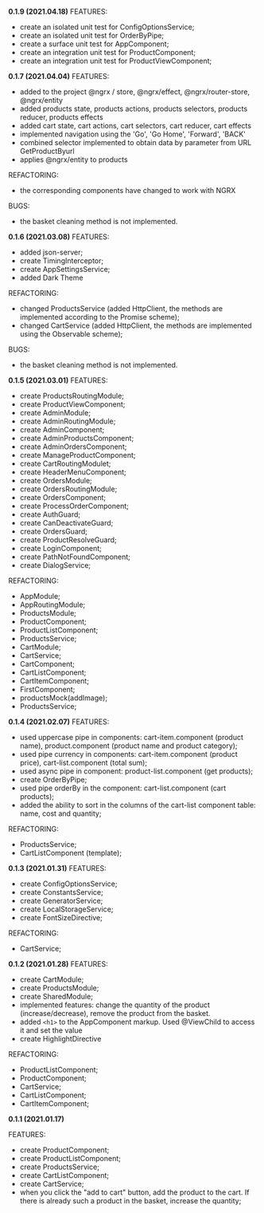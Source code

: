 **0.1.9 (2021.04.18)**
FEATURES:

- create an isolated unit test for ConfigOptionsService;
- create an isolated unit test for OrderByPipe;
- create a surface unit test for AppComponent;
- create an integration unit test for ProductComponent;
- create an integration unit test for ProductViewComponent;

**0.1.7 (2021.04.04)**
FEATURES:

- added to the project @ngrx / store, @ngrx/effect, @ngrx/router-store, @ngrx/entity
- added products state, products actions, products selectors, products reducer, products effects
- added cart state, cart actions, cart selectors, cart reducer, cart effects
- implemented navigation using the 'Go', 'Go Home', 'Forward', 'BACK'
- combined selector implemented to obtain data by parameter from URL GetProductByurl
- applies @ngrx/entity to products

REFACTORING:

- the corresponding components have changed to work with NGRX

BUGS:
- the basket cleaning method is not implemented.

**0.1.6 (2021.03.08)**
FEATURES:

- added json-server;
- create TimingInterceptor;
- create AppSettingsService;
- added Dark Theme

REFACTORING:

- changed ProductsService (added HttpClient, the methods are implemented according to the Promise scheme);
- changed CartService (added HttpClient, the methods are implemented using the Observable scheme);

BUGS:
- the basket cleaning method is not implemented.

**0.1.5 (2021.03.01)**
FEATURES:
- create ProductsRoutingModule;
- create ProductViewComponent;
- create AdminModule;
- create AdminRoutingModule;
- create AdminComponent;
- create AdminProductsComponent;
- create AdminOrdersComponent;
- create ManageProductComponent;
- create CartRoutingModulet;
- create HeaderMenuComponent;
- create OrdersModule;
- create OrdersRoutingModule;
- create OrdersComponent;
- create ProcessOrderComponent;
- create AuthGuard;
- create CanDeactivateGuard;
- create OrdersGuard;
- create ProductResolveGuard;
- create LoginComponent;
- create PathNotFoundComponent;
- create DialogService;

REFACTORING:
- AppModule;
- AppRoutingModule;
- ProductsModule;
- ProductComponent;
- ProductListComponent;
- ProductsService;
- CartModule;
- CartService;
- CartComponent;
- CartListComponent;
- СartItemComponent;
- FirstComponent;
- productsMock(addImage);
- ProductsService;

**0.1.4 (2021.02.07)**
FEATURES:

- used uppercase pipe in components: cart-item.component (product name), product.component (product name and product category);
- used pipe currency in components: cart-item.component (product price), cart-list.component (total sum);
- used async pipe in component: product-list.component (get products);
- create OrderByPipe;
- used pipe orderBy in the component: cart-list.component (cart products);
- added the ability to sort in the columns of the cart-list component table: name, cost and quantity;

REFACTORING:

- ProductsService;
- CartListComponent (template);


**0.1.3 (2021.01.31)**
FEATURES:

- create ConfigOptionsService;
- create ConstantsService;
- create GeneratorService;
- create LocalStorageService;
- create FontSizeDirective;

REFACTORING:

- CartService;

**0.1.2 (2021.01.28)**
FEATURES:

- create CartModule;
- create ProductsModule;
- create SharedModule;
- implemented features: change the quantity of the product (increase/decrease), remove the product from the basket.
- added `<h1>` to the AppComponent markup. Used @ViewChild to access it and set the value
- create HighlightDirective

REFACTORING:

- ProductListComponent;
- ProductComponent;
- CartService;
- CartListComponent;
- СartItemComponent;

**0.1.1 (2021.01.17)**

FEATURES:

- create ProductComponent;
- create ProductListComponent;
- create ProductsService;
- create CartListComponent;
- create CartService;
- when you click the "add to cart" button, add the product to the cart. If there is already such a product in the basket, increase the quantity;
